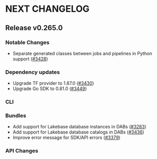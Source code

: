 # NEXT CHANGELOG

## Release v0.265.0

### Notable Changes
* Separate generated classes between jobs and pipelines in Python support ([#3428](https://github.com/databricks/cli/pull/3428))

### Dependency updates
* Upgrade TF provider to 1.87.0 ([#3430](https://github.com/databricks/cli/pull/3430))
* Upgrade Go SDK to 0.81.0 ([#3449](https://github.com/databricks/cli/pull/3449))

### CLI

### Bundles
* Add support for Lakebase database instances in DABs ([#3283](https://github.com/databricks/cli/pull/3283))
* Add support for Lakebase database catalogs in DABs ([#3436](https://github.com/databricks/cli/pull/3436))
* Improve error message for SDK/API errors ([#3379](https://github.com/databricks/cli/pull/3379))

### API Changes
